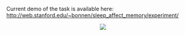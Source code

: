 Current demo of the task is available here: http://web.stanford.edu/~bonnen/sleep_affect_memory/experiment/

<div style="text-align:center"><img src ="https://media.giphy.com/media/9oI4SfHOuiJIVLQers/giphy.gif"></div>
